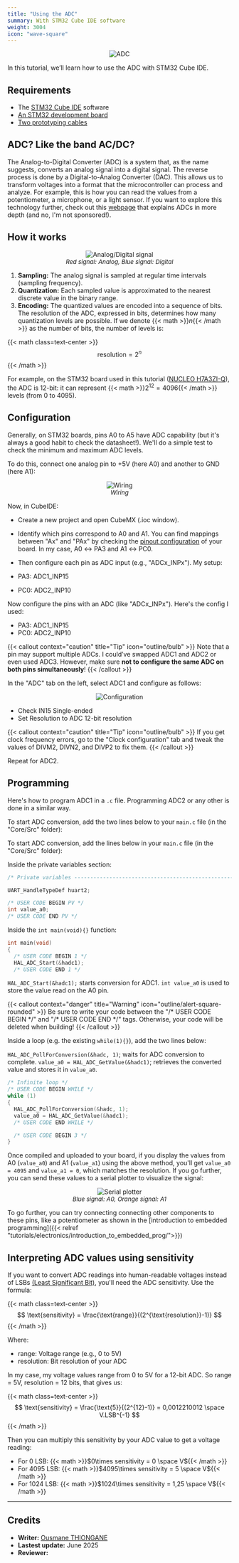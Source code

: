 ```yaml
---
title: "Using the ADC"
summary: With STM32 Cube IDE software
weight: 3004
icon: "wave-square"
---
```


<p align="center">
    <img src="/chroma/images/adc1.png" alt="ADC" class="w-full h-auto" />
</p>

In this tutorial, we’ll learn how to use the ADC with STM32 Cube IDE.

## Requirements

* The [STM32 Cube IDE](https://www.st.com/en/development-tools/stm32cubeide.html) software
* [An STM32 development board](https://www.st.com/en/evaluation-tools/stm32-nucleo-boards.html)
* [Two prototyping cables](/chroma/images/_cables.png)

## ADC? Like the band AC/DC?

The Analog-to-Digital Converter (ADC) is a system that, as the name suggests, converts an analog signal into a digital signal. The reverse process is done by a Digital-to-Analog Converter (DAC). This allows us to transform voltages into a format that the microcontroller can process and analyze. For example, this is how you can read the values from a potentiometer, a microphone, or a light sensor. If you want to explore this technology further, check out this [webpage](https://dewesoft.com/blog/what-is-adc-converter) that explains ADCs in more depth (and no, I'm not sponsored!).

## How it works

<p align="center">
    <img src="/chroma/images/adc2.png" alt="Analog/Digital signal" class="w-full h-auto" />
    </br>
    <em style="font-size: 0.95em;">Red signal: Analog, Blue signal: Digital</em>
</p>

1. **Sampling:** The analog signal is sampled at regular time intervals (sampling frequency).
2. **Quantization:** Each sampled value is approximated to the nearest discrete value in the binary range.
3. **Encoding:** The quantized values are encoded into a sequence of bits. The resolution of the ADC, expressed in bits, determines how many quantization levels are possible. If we denote {{< math >}}$n${{< /math >}} as the number of bits, the number of levels is:

{{< math class=text-center >}}
$$
\text{resolution} = 2^n
$$
{{< /math >}}

For example, on the STM32 board used in this tutorial ([NUCLEO H7A3ZI-Q](https://www.st.com/en/evaluation-tools/nucleo-h7a3zi-q.html)), the ADC is 12-bit: it can represent {{< math >}}$2^{12} = 4096${{< /math >}} levels (from 0 to 4095).

## Configuration

Generally, on STM32 boards, pins A0 to A5 have ADC capability (but it's always a good habit to check the datasheet!). We'll do a simple test to check the minimum and maximum ADC levels.

To do this, connect one analog pin to +5V (here A0) and another to GND (here A1):

<p align="center">
    <img src="/chroma/images/adc3.png" alt="Wiring" class="w-full h-auto" />
    </br>
    <em style="font-size: 0.95em;">Wiring</em>
</p>

Now, in CubeIDE:

* Create a new project and open CubeMX (.ioc window).
* Identify which pins correspond to A0 and A1. You can find mappings between "Ax" and "PAx" by checking the [pinout configuration](https://os.mbed.com/platforms/ST-Nucleo-H7A3ZI-Q/#board-pinout) of your board. In my case, A0 ↔ PA3 and A1 ↔ PC0.
* Then configure each pin as ADC input (e.g., "ADCx_INPx"). My setup:

* PA3: ADC1_INP15
* PC0: ADC2_INP10

Now configure the pins with an ADC (like "ADCx_INPx"). Here's the config I used:

* PA3: ADC1_INP15
* PC0: ADC2_INP10

{{< callout context="caution" title="Tip" icon="outline/bulb" >}}
Note that a pin may support multiple ADCs. I could’ve swapped ADC1 and ADC2 or even used ADC3. However, make sure **not to configure the same ADC on both pins simultaneously**!
{{< /callout >}}

In the "ADC" tab on the left, select ADC1 and configure as follows:

<p align="center">
    <img src="/chroma/images/adc4.png" alt="Configuration" class="w-full h-auto" />
    </br>
</p>

* Check IN15 Single-ended
* Set Resolution to ADC 12-bit resolution

{{< callout context="caution" title="Tip" icon="outline/bulb" >}}
If you get clock frequency errors, go to the "Clock configuration" tab and tweak the values of DIVM2, DIVN2, and DIVP2 to fix them.
{{< /callout >}}

Repeat for ADC2.

## Programming

Here's how to program ADC1 in a `.c` file. Programming ADC2 or any other is done in a similar way.

To start ADC conversion, add the two lines below to your `main.c` file (in the "Core/Src" folder):

To start ADC conversion, add the lines below in your `main.c` file (in the "Core/Src" folder):

Inside the private variables section:

```c {title="main.c", lineNos=true lineNoStart=43, hl_lines=[6]}
/* Private variables ---------------------------------------------------------*/

UART_HandleTypeDef huart2;

/* USER CODE BEGIN PV */
int value_a0;
/* USER CODE END PV */
```

Inside the `int main(void){}` function:

```c {title="main.c", lineNos=true lineNoStart=65, hl_lines=[4]}
int main(void)
{
  /* USER CODE BEGIN 1 */
  HAL_ADC_Start(&hadc1);
  /* USER CODE END 1 */
```

`HAL_ADC_Start(&hadc1);` starts conversion for ADC1. `int value_a0` is used to store the value read on the A0 pin.

{{< callout context="danger" title="Warning" icon="outline/alert-square-rounded" >}}
Be sure to write your code between the "/\* USER CODE BEGIN \*/" and "/\* USER CODE END \*/" tags. Otherwise, your code will be deleted when building!
{{< /callout >}}

Inside a loop (e.g. the existing `while(1){}`), add the two lines below:

`HAL_ADC_PollForConversion(&hadc, 1)`; waits for ADC conversion to complete. `value_a0 = HAL_ADC_GetValue(&hadc1)`; retrieves the converted value and stores it in `value_a0`.

``` c {title="main.c", lineNos=true lineNoStart=99, hl_lines=[5,6]}
/* Infinite loop */
/* USER CODE BEGIN WHILE */
while (1)
{
  HAL_ADC_PollForConversion(&hadc, 1);
  value_a0 = HAL_ADC_GetValue(&hadc1);
  /* USER CODE END WHILE */

  /* USER CODE BEGIN 3 */
}
```

Once compiled and uploaded to your board, if you display the values from A0 (`value_a0`) and A1 (`value_a1`) using the above method, you'll get `value_a0 = 4095` and `value_a1 = 0`, which matches the resolution. If you go further, you can send these values to a serial plotter to visualize the signal:

<p align="center">
    <img src="/chroma/images/adc5.png" alt="Serial plotter" class="w-full h-auto" />
    </br>
    <em style="font-size: 0.95em;">Blue signal: A0, Orange signal: A1</em>
</p>

To go further, you can try connecting connecting other components to these pins, like a potentiometer as shown in the [introduction to embedded programming]({{< relref "tutorials/electronics/introduction_to_embedded_prog/">}})

## Interpreting ADC values using sensitivity

If you want to convert ADC readings into human-readable voltages instead of LSBs [(Least Significant Bit)](https://en.wikipedia.org/wiki/Analog-to-digital_converter#:~:text=The%20change%20in%20voltage%20required%20to%20guarantee%20a%20change%20in%20the%20output%20code%20level%20is%20called%20the%20least%20significant%20bit%20(LSB)%20voltage.%20The%20resolution%20Q%20of%20the%20ADC%20is%20equal%20to%20the%20LSB%20voltage.), you'll need the ADC sensitivity. Use the formula:

{{< math class=text-center >}}
$$
\text{sensitivity} = \frac{\text{range}}{(2^{\text{resolution}}-1)}
$$
{{< /math >}}

Where:

* range: Voltage range (e.g., 0 to 5V)
* resolution: Bit resolution of your ADC

In my case, my voltage values range from 0 to 5V for a 12-bit ADC. So range = 5V, resolution = 12 bits, that gives us:

{{< math class=text-center >}}
$$
\text{sensitivity} = \frac{\text{5}}{(2^{12}-1)} = 0,0012210012 \space V.LSB^{-1}
$$
{{< /math >}}

Then you can multiply this sensitivity by your ADC value to get a voltage reading:

* For 0 LSB: {{< math >}}$0\times sensitivity = 0 \space V${{< /math >}}
* For 4095 LSB: {{< math >}}$4095\times sensitivity = 5 \space V${{< /math >}}
* For 1024 LSB: {{< math >}}$1024\times sensitivity = 1,25 \space V${{< /math >}}

---

## Credits

* **Writer:** [Ousmane THIONGANE](https://github.com/Mowibox)
* **Lastest update:** June 2025
* **Reviewer:**
